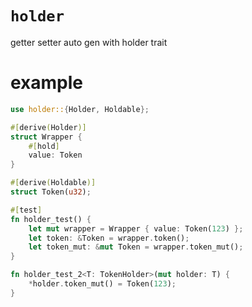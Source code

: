 # `holder` 
getter setter auto gen with holder trait

# example 
```rust
use holder::{Holder, Holdable};

#[derive(Holder)]
struct Wrapper {
    #[hold]
    value: Token
}

#[derive(Holdable)]
struct Token(u32);

#[test]
fn holder_test() {
    let mut wrapper = Wrapper { value: Token(123) };
    let token: &Token = wrapper.token();
    let token_mut: &mut Token = wrapper.token_mut();
}

fn holder_test_2<T: TokenHolder>(mut holder: T) {
    *holder.token_mut() = Token(123);
}
```

